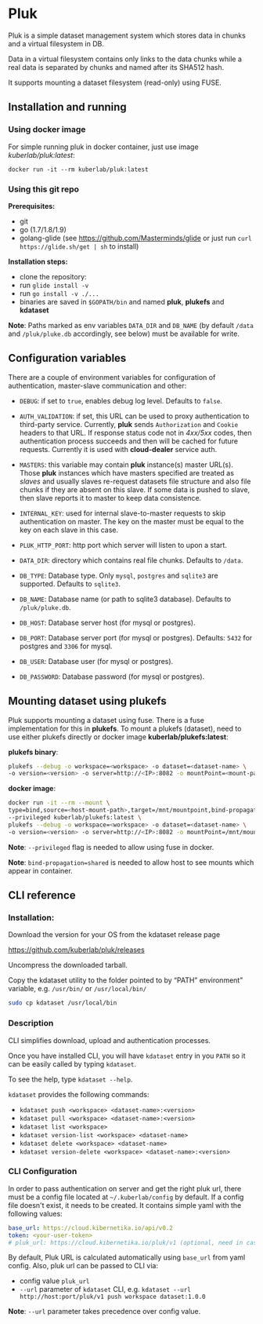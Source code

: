 # Pluk

Pluk is a simple dataset management system which stores data in chunks and a virtual filesystem in DB.

Data in a virtual filesystem contains only links to the data chunks while a real data is separated by chunks and named after its SHA512 hash.

It supports mounting a dataset filesystem (read-only) using FUSE.

## Installation and running

### Using docker image

For simple running pluk in docker container, just use image *kuberlab/pluk:latest*:

```
docker run -it --rm kuberlab/pluk:latest
```

### Using this git repo

**Prerequisites:**

   * git
   * go (1.7/1.8/1.9)
   * golang-glide (see https://github.com/Masterminds/glide or just run `curl https://glide.sh/get | sh` to install)

**Installation steps:**

* clone the repository:
* run `glide install -v`
* run `go install -v ./...`
* binaries are saved in `$GOPATH/bin` and named **pluk**, **plukefs** and **kdataset**

**Note**: Paths marked as env variables `DATA_DIR` and `DB_NAME`
 (by default `/data` and `/pluk/pluke.db` accordingly, see below) must be available for write.

## Configuration variables

There are a couple of environment variables for configuration of authentication, master-slave communication and other:

* `DEBUG`: if set to `true`, enables debug log level. Defaults to `false`.
* `AUTH_VALIDATION`: if set, this URL can be used to proxy authentication to third-party service.
Currently, **pluk** sends `Authorization` and `Cookie` headers to that URL. If response status code not in *4xx/5xx* codes,
then authentication process succeeds and then will be cached for future requests. Currently it is used with **cloud-dealer** service auth.
* `MASTERS`: this variable may contain **pluk** instance(s) master URL(s). Those **pluk** instances which have masters specified are
treated as *slaves* and usually slaves re-request datasets file structure and also
 file chunks if they are absent on this slave. If some data is pushed to slave, then slave reports it to master to keep data consistence.
* `INTERNAL_KEY`: used for internal slave-to-master requests to skip authentication on master. The key on the master must be equal to the key on each slave in this case.
* `PLUK_HTTP_PORT`: http port which server will listen to upon a start.

* `DATA_DIR`: directory which contains real file chunks. Defaults to `/data`.
* `DB_TYPE`: Database type. Only `mysql`, `postgres` and `sqlite3` are supported. Defaults to `sqlite3`.
* `DB_NAME`: Database name (or path to sqlite3 database). Defaults to `/pluk/pluke.db`.
* `DB_HOST`: Database server host (for mysql or postgres).
* `DB_PORT`: Database server port (for mysql or postgres). Defaults: `5432` for postgres and `3306` for mysql.
* `DB_USER`: Database user (for mysql or postgres).
* `DB_PASSWORD`: Database password (for mysql or postgres).

## Mounting dataset using plukefs

Pluk supports mounting a dataset using fuse. There is a fuse implementation
for this in **plukefs**. To mount a plukefs (dataset), need to use either plukefs
directly or docker image **kuberlab/plukefs:latest**:

**plukefs binary**:
```bash
plukefs --debug -o workspace=<workspace> -o dataset=<dataset-name> \
-o version=<version> -o server=http://<IP>:8082 -o mountPoint=<mount-path>
```

**docker image**:
```bash
docker run -it --rm --mount \
type=bind,source=<host-mount-path>,target=/mnt/mountpoint,bind-propagation=shared \
--privileged kuberlab/plukefs:latest \
plukefs --debug -o workspace=<workspace> -o dataset=<dataset-name> \
-o version=<version> -o server=http://<IP>:8082 -o mountPoint=/mnt/mountpoint
```

**Note**: `--privileged` flag is needed to allow using fuse in docker.

**Note**: `bind-propagation=shared` is needed to allow host to see mounts which appear in container.


## CLI reference

### Installation:

Download the version for your OS from the kdataset release page

https://github.com/kuberlab/pluk/releases

Uncompress the downloaded tarball.

Copy the kdataset utility to the folder pointed to by “PATH” environment”
variable, e.g. `/usr/bin/` or `/usr/local/bin/`

```bash
sudo cp kdataset /usr/local/bin
```

### Description

CLI simplifies download, upload and authentication processes.

Once you have installed CLI, you will have `kdataset` entry in you `PATH` so it can be easily called by typing `kdataset`.

To see the help, type `kdataset --help`.

`kdataset` provides the following commands:
 * `kdataset push <workspace> <dataset-name>:<version>`
 * `kdataset pull <workspace> <dataset-name>:<version>`
 * `kdataset list <workspace>`
 * `kdataset version-list <workspace> <dataset-name>`
 * `kdataset delete <workspace> <dataset-name>`
 * `kdataset version-delete <workspace> <dataset-name>:<version>`

### CLI Configuration

In order to pass authentication on server and get the right pluk url,
there must be a config file located at `~/.kuberlab/config`
by default. If a config file doesn't exist, it needs to be created.
It contains simple yaml with the following values:

```yaml
base_url: https://cloud.kibernetika.io/api/v0.2
token: <your-user-token>
# pluk_url: https://cloud.kibernetika.io/pluk/v1 (optional, need in case you want to use another pluk instance)
```

By default, Pluk URL is calculated automatically using `base_url` from
 yaml config. Also, pluk url can be passed to CLI via:
* config value `pluk_url`
* `--url` parameter of `kdataset` CLI, e.g. `kdataset --url http://host:port/pluk/v1 push workspace dataset:1.0.0`

**Note**: `--url` parameter takes precedence over config value.

